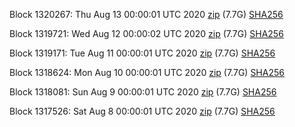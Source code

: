 Block 1320267: Thu Aug 13 00:00:01 UTC 2020 [zip](https://dash-bootstrap.ams3.digitaloceanspaces.com/mainnet/2020-08-13/bootstrap.dat.zip) (7.7G) [SHA256](https://dash-bootstrap.ams3.digitaloceanspaces.com/mainnet/2020-08-13/sha256.txt)

Block 1319721: Wed Aug 12 00:00:02 UTC 2020 [zip](https://dash-bootstrap.ams3.digitaloceanspaces.com/mainnet/2020-08-12/bootstrap.dat.zip) (7.7G) [SHA256](https://dash-bootstrap.ams3.digitaloceanspaces.com/mainnet/2020-08-12/sha256.txt)

Block 1319171: Tue Aug 11 00:00:01 UTC 2020 [zip](https://dash-bootstrap.ams3.digitaloceanspaces.com/mainnet/2020-08-11/bootstrap.dat.zip) (7.7G) [SHA256](https://dash-bootstrap.ams3.digitaloceanspaces.com/mainnet/2020-08-11/sha256.txt)

Block 1318624: Mon Aug 10 00:00:01 UTC 2020 [zip](https://dash-bootstrap.ams3.digitaloceanspaces.com/mainnet/2020-08-10/bootstrap.dat.zip) (7.7G) [SHA256](https://dash-bootstrap.ams3.digitaloceanspaces.com/mainnet/2020-08-10/sha256.txt)

Block 1318081: Sun Aug  9 00:00:01 UTC 2020 [zip](https://dash-bootstrap.ams3.digitaloceanspaces.com/mainnet/2020-08-09/bootstrap.dat.zip) (7.7G) [SHA256](https://dash-bootstrap.ams3.digitaloceanspaces.com/mainnet/2020-08-09/sha256.txt)

Block 1317526: Sat Aug  8 00:00:01 UTC 2020 [zip](https://dash-bootstrap.ams3.digitaloceanspaces.com/mainnet/2020-08-08/bootstrap.dat.zip) (7.7G) [SHA256](https://dash-bootstrap.ams3.digitaloceanspaces.com/mainnet/2020-08-08/sha256.txt)
